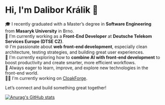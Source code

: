 # Hi, I'm Dalibor Králik 👋

🎓 I recently graduated with a Master’s degree in **Software Engineering** from **Masaryk University** in Brno.  
💼 I'm currently working as a **Front-End Developer** at **Deutsche Telekom Services Europe (DTSE CZ)**.  
🌐 I'm passionate about **web front-end development**, especially clean architecture, testing strategies, and building great user experiences.  
🤖 I'm currently exploring how to **combine AI with front-end development** to boost productivity and create smarter, more efficient workflows.  
🚀 Always eager to learn, improve, and explore new technologies in the front-end world.  
👨‍💻 I'm currently working on [CloakForge](https://cloakforge.vercel.app/).

Let’s connect and build something great together!


  
    

[![Anurag's GitHub stats](https://github-readme-stats.vercel.app/api?username=MrDalo&show_icons=true&theme=tokyonight)](https://github.com/anuraghazra/github-readme-stats)
<!--
**MrDalo/MrDalo** is a ✨ _special_ ✨ repository because its `README.md` (this file) appears on your GitHub profile.

Here are some ideas to get you started:

- 🔭 I’m currently working on ...
- 🌱 I’m currently learning ...
- 👯 I’m looking to collaborate on ...
- 🤔 I’m looking for help with ...
- 💬 Ask me about ...
- 📫 How to reach me: ...
- 😄 Pronouns: ...
- ⚡ Fun fact: ...
-->
